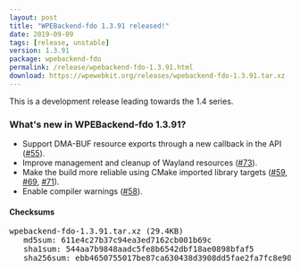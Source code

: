 ```yaml
---
layout: post
title: "WPEBackend-fdo 1.3.91 released!"
date: 2019-09-09
tags: [release, unstable]
version: 1.3.91
package: wpebackend-fdo
permalink: /release/wpebackend-fdo-1.3.91.html
download: https://wpewebkit.org/releases/wpebackend-fdo-1.3.91.tar.xz
---
```


This is a development release leading towards the 1.4 series.

### What's new in WPEBackend-fdo 1.3.91?

- Support DMA-BUF resource exports through a new callback in the API
  ([#55](https://github.com/Igalia/WPEBackend-fdo/pull/55)).
- Improve management and cleanup of Wayland resources ([#73](https://github.com/Igalia/WPEBackend-fdo/pull/73)).
- Make the build more reliable using CMake imported library targets ([#59](https://github.com/Igalia/WPEBackend-fdo/pull/59),
  [#69](https://github.com/Igalia/WPEBackend-fdo/pull/69), [#71](https://github.com/Igalia/WPEBackend-fdo/pull/71)).
- Enable compiler warnings ([#58](https://github.com/Igalia/WPEBackend-fdo/pull/58)).

#### Checksums

<pre>
wpebackend-fdo-1.3.91.tar.xz (29.4KB)
   md5sum: 611e4c27b37c94ea3ed7162cb001b69c
   sha1sum: 544aa7b9848aadc5fe8b6542dbf18ae0898bfaf5
   sha256sum: ebb4650755017be87ca630438d3908dd5fae2fa7fc8e90b0f70acd1ec0b015e2
</pre>
